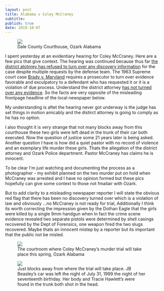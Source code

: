 ```yaml
---
layout: post
title: Alabama v Coley McCraney
subtitle: 
publish: true
date: 2019-10-07
---
```


<figure>
<img src="https://jonbcarroll.s3.us-east-2.amazonaws.com/20191007-DSCF2349+copy.jpg">
<figcaption> Dale County Courthouse, Ozark Alabama</figcaption>
</figure>
I spent yesterday at an evidentiary hearing for Coley McCraney.
Here are a few pics that give context.
The hearing was continued because thus far <u>the district atotnrey has refused to turn over any discovery information</u> for the case despite multiple requests by the defense team.
The 1963 Supreme court case <a href="https://en.wikipedia.org/wiki/Brady_disclosure"> Brady v. Maryland</a> requires a prosecutor to turn over evidence favorable and exculpatory to a defendant who has requested it or it is a violation of due process. Understand the district attorney <u>has not turned over any evidence</u>. So the facts are very opposite of the misleading frontpage headline of the local newspaper below. 


<p>My understanding is aftet the hearing never got underway is the judge has set things in motion amicably and the distirct attorney is going to comply as he has no option. 
 
 <p> I also thought it is very strange that not many blocks away from this courthouse these two girls were left dead in the trunk of their car both executed. Now the question of justice some 21 years later is being asked. Another question I have is how did a quiet pastor with no record of violence and an exemplary life murder these girls. Thats the allegation of the district attorney and Ozark Police department. Pastor McCraney has claims he is innocent.
 <p>
To be clear I'm just watching and documenting the process as a photographer - my exhibit planned on the two murder put on hold when McCraney was arrested and I have no opinion formed but these pics hopefully can give some context to those not fmailair with Ozark. 
  <p>But to add clarity to a misleading newspaper reporter I will state the obvious red flag that there has been no discovery turned over which is a violation of law and obviously ...no McCraney is not ready for trial, Additionally I think its worth correcting the impression given by the Dothan Eagle that the girls were killed by a single 9mm handgun when In fact the crime scene evidence revealed two separate pistols were determined by shell casings recovered by the Dept of Forensics, one weapon fired the two slugs recovered. Maybe thats an innocent mistep by a reporter but its important that the public not be misled.

 
<figure>
<img src="https://jonbcarroll.s3.us-east-2.amazonaws.com/20191007-DSCF2342+copy.jpg">
<figcaption> The courtroom where Coley McCraney’s murder trial will take place this spring, Ozark Alabama</figcaption>
</figure>

<figure>
<img src="https://jonbcarroll.s3.us-east-2.amazonaws.com/20191007-DSCF2407+copy.jpg">
<figcaption> Just blocks away from where the trial will take place. JB Beasley’s car was left the night of July 31, 1999 the night of her seventeenth birthday. Her body and Tracie Hawlett’s were found in the trunk both shot in the head.</figcaption>
</figure>
